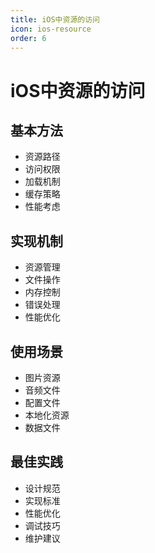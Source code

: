 ```yaml
---
title: iOS中资源的访问
icon: ios-resource
order: 6
---
```


# iOS中资源的访问

## 基本方法
- 资源路径
- 访问权限
- 加载机制
- 缓存策略
- 性能考虑

## 实现机制
- 资源管理
- 文件操作
- 内存控制
- 错误处理
- 性能优化

## 使用场景
- 图片资源
- 音频文件
- 配置文件
- 本地化资源
- 数据文件

## 最佳实践
- 设计规范
- 实现标准
- 性能优化
- 调试技巧
- 维护建议
